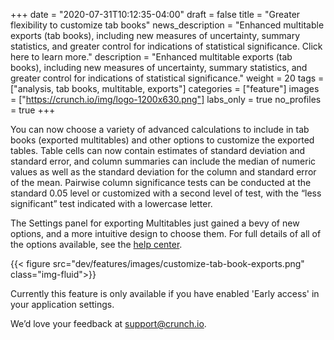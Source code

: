 +++
date = "2020-07-31T10:12:35-04:00"
draft = false
title = "Greater flexibility to customize tab books"
news_description = "Enhanced multitable exports (tab books), including new measures of uncertainty, summary statistics, and greater control for indications of statistical significance. Click here to learn more."
description = "Enhanced multitable exports (tab books), including new measures of uncertainty, summary statistics, and greater control for indications of statistical significance."
weight = 20
tags = ["analysis, tab books, multitable, exports"]
categories = ["feature"]
images = ["https://crunch.io/img/logo-1200x630.png"]
labs_only = true
no_profiles = true
+++

You can now choose a variety of advanced calculations to include in tab books (exported multitables) and other options to customize the exported tables. Table cells can now contain estimates of standard deviation and standard error, and column summaries can include the median of numeric values as well as the standard deviation for the column and standard error of the mean. Pairwise column significance tests can be conducted at the standard 0.05 level or customized with a second level of test, with the “less significant” test indicated with a lowercase letter.

The Settings panel for exporting Multitables just gained a bevy of new options, and a more intuitive design to choose them. For full details of all of the options available, see the [help center](https://help.crunch.io/hc/en-us/articles/360040498732-Exporting-Tab-Books).  

{{< figure src="dev/features/images/customize-tab-book-exports.png" class="img-fluid">}}

Currently this feature is only available if you have enabled 'Early access' in your application settings.

We’d love your feedback at [support@crunch.io](mailto:support@crunch.io).
